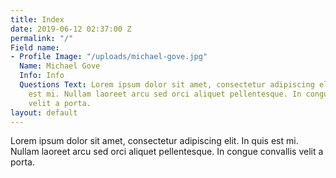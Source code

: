 ```yaml
---
title: Index
date: 2019-06-12 02:37:00 Z
permalink: "/"
Field name:
- Profile Image: "/uploads/michael-gove.jpg"
  Name: Michael Gove
  Info: Info
  Questions Text: Lorem ipsum dolor sit amet, consectetur adipiscing elit. In quis
    est mi. Nullam laoreet arcu sed orci aliquet pellentesque. In congue convallis
    velit a porta.
layout: default
---
```


Lorem ipsum dolor sit amet, consectetur adipiscing elit. In quis est mi. Nullam laoreet arcu sed orci aliquet pellentesque. In congue convallis velit a porta.